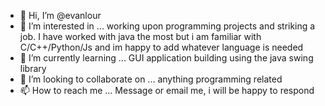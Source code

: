 - 👋 Hi, I’m @evanlour
- 👀 I’m interested in ... working upon programming projects and striking a job. I have worked with java the most but i am familiar with C/C++/Python/Js and im happy to add whatever language is needed
- 🌱 I’m currently learning ... GUI application building using the java swing library
- 💞️ I’m looking to collaborate on ... anything programming related
- 📫 How to reach me ... Message or email me, i will be happy to respond

<!---
evanlour/evanlour is a ✨ special ✨ repository because its `README.md` (this file) appears on your GitHub profile.
You can click the Preview link to take a look at your changes.
--->
